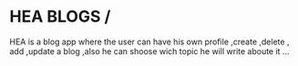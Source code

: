 # HEA BLOGS /
HEA is a blog app where the user can have his own profile ,create ,delete ,  add ,update a blog ,also he can shoose wich topic he will write aboute it ...
